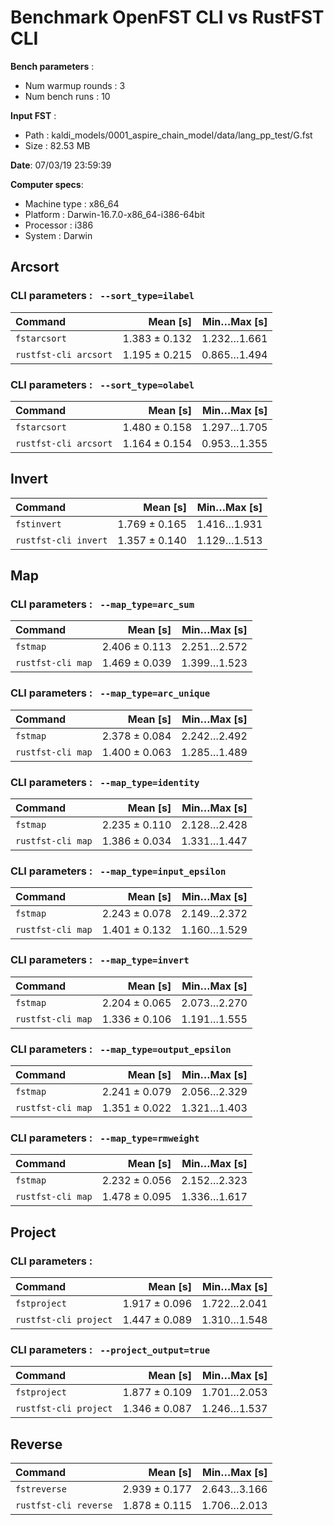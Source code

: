 # Benchmark OpenFST CLI vs RustFST CLI
**Bench parameters** :
- Num warmup rounds : 3
- Num bench runs : 10

**Input FST** : 
- Path : kaldi_models/0001_aspire_chain_model/data/lang_pp_test/G.fst
- Size : 82.53 MB

**Date**: 07/03/19 23:59:39

**Computer specs**:
- Machine type : x86_64
- Platform : Darwin-16.7.0-x86_64-i386-64bit
- Processor : i386
- System : Darwin
## Arcsort
### CLI parameters : ` --sort_type=ilabel`
| Command | Mean [s] | Min…Max [s] |
|:---|---:|---:|
| `fstarcsort` | 1.383 ± 0.132 | 1.232…1.661 |
| `rustfst-cli arcsort` | 1.195 ± 0.215 | 0.865…1.494 |
### CLI parameters : ` --sort_type=olabel`
| Command | Mean [s] | Min…Max [s] |
|:---|---:|---:|
| `fstarcsort` | 1.480 ± 0.158 | 1.297…1.705 |
| `rustfst-cli arcsort` | 1.164 ± 0.154 | 0.953…1.355 |
## Invert
| Command | Mean [s] | Min…Max [s] |
|:---|---:|---:|
| `fstinvert` | 1.769 ± 0.165 | 1.416…1.931 |
| `rustfst-cli invert` | 1.357 ± 0.140 | 1.129…1.513 |
## Map
### CLI parameters : ` --map_type=arc_sum`
| Command | Mean [s] | Min…Max [s] |
|:---|---:|---:|
| `fstmap` | 2.406 ± 0.113 | 2.251…2.572 |
| `rustfst-cli map` | 1.469 ± 0.039 | 1.399…1.523 |
### CLI parameters : ` --map_type=arc_unique`
| Command | Mean [s] | Min…Max [s] |
|:---|---:|---:|
| `fstmap` | 2.378 ± 0.084 | 2.242…2.492 |
| `rustfst-cli map` | 1.400 ± 0.063 | 1.285…1.489 |
### CLI parameters : ` --map_type=identity`
| Command | Mean [s] | Min…Max [s] |
|:---|---:|---:|
| `fstmap` | 2.235 ± 0.110 | 2.128…2.428 |
| `rustfst-cli map` | 1.386 ± 0.034 | 1.331…1.447 |
### CLI parameters : ` --map_type=input_epsilon`
| Command | Mean [s] | Min…Max [s] |
|:---|---:|---:|
| `fstmap` | 2.243 ± 0.078 | 2.149…2.372 |
| `rustfst-cli map` | 1.401 ± 0.132 | 1.160…1.529 |
### CLI parameters : ` --map_type=invert`
| Command | Mean [s] | Min…Max [s] |
|:---|---:|---:|
| `fstmap` | 2.204 ± 0.065 | 2.073…2.270 |
| `rustfst-cli map` | 1.336 ± 0.106 | 1.191…1.555 |
### CLI parameters : ` --map_type=output_epsilon`
| Command | Mean [s] | Min…Max [s] |
|:---|---:|---:|
| `fstmap` | 2.241 ± 0.079 | 2.056…2.329 |
| `rustfst-cli map` | 1.351 ± 0.022 | 1.321…1.403 |
### CLI parameters : ` --map_type=rmweight`
| Command | Mean [s] | Min…Max [s] |
|:---|---:|---:|
| `fstmap` | 2.232 ± 0.056 | 2.152…2.323 |
| `rustfst-cli map` | 1.478 ± 0.095 | 1.336…1.617 |
## Project
### CLI parameters : ` `
| Command | Mean [s] | Min…Max [s] |
|:---|---:|---:|
| `fstproject` | 1.917 ± 0.096 | 1.722…2.041 |
| `rustfst-cli project` | 1.447 ± 0.089 | 1.310…1.548 |
### CLI parameters : ` --project_output=true`
| Command | Mean [s] | Min…Max [s] |
|:---|---:|---:|
| `fstproject` | 1.877 ± 0.109 | 1.701…2.053 |
| `rustfst-cli project` | 1.346 ± 0.087 | 1.246…1.537 |
## Reverse
| Command | Mean [s] | Min…Max [s] |
|:---|---:|---:|
| `fstreverse` | 2.939 ± 0.177 | 2.643…3.166 |
| `rustfst-cli reverse` | 1.878 ± 0.115 | 1.706…2.013 |
